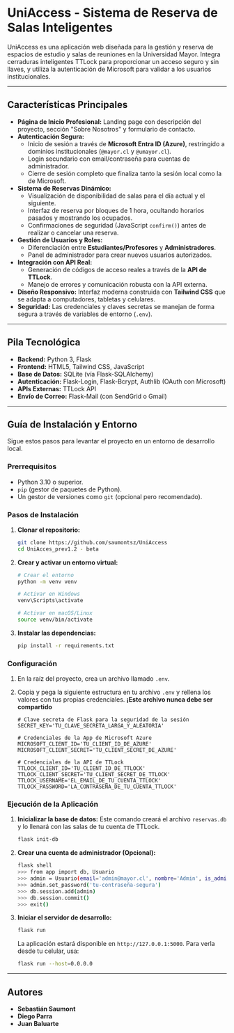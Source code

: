 # UniAccess - Sistema de Reserva de Salas Inteligentes

UniAccess es una aplicación web diseñada para la gestión y reserva de espacios de estudio y salas de reuniones en la Universidad Mayor. Integra cerraduras inteligentes TTLock para proporcionar un acceso seguro y sin llaves, y utiliza la autenticación de Microsoft para validar a los usuarios institucionales.

---

## Características Principales

* **Página de Inicio Profesional:** Landing page con descripción del proyecto, sección "Sobre Nosotros" y formulario de contacto.
* **Autenticación Segura:**
    * Inicio de sesión a través de **Microsoft Entra ID (Azure)**, restringido a dominios institucionales (`@mayor.cl` y `@umayor.cl`).
    * Login secundario con email/contraseña para cuentas de administrador.
    * Cierre de sesión completo que finaliza tanto la sesión local como la de Microsoft.
* **Sistema de Reservas Dinámico:**
    * Visualización de disponibilidad de salas para el día actual y el siguiente.
    * Interfaz de reserva por bloques de 1 hora, ocultando horarios pasados y mostrando los ocupados.
    * Confirmaciones de seguridad (JavaScript `confirm()`) antes de realizar o cancelar una reserva.
* **Gestión de Usuarios y Roles:**
    * Diferenciación entre **Estudiantes/Profesores** y **Administradores**.
    * Panel de administrador para crear nuevos usuarios autorizados.
* **Integración con API Real:**
    * Generación de códigos de acceso reales a través de la **API de TTLock**.
    * Manejo de errores y comunicación robusta con la API externa.
* **Diseño Responsivo:** Interfaz moderna construida con **Tailwind CSS** que se adapta a computadores, tabletas y celulares.
* **Seguridad:** Las credenciales y claves secretas se manejan de forma segura a través de variables de entorno (`.env`).

---

## Pila Tecnológica

* **Backend:** Python 3, Flask
* **Frontend:** HTML5, Tailwind CSS, JavaScript
* **Base de Datos:** SQLite (vía Flask-SQLAlchemy)
* **Autenticación:** Flask-Login, Flask-Bcrypt, Authlib (OAuth con Microsoft)
* **APIs Externas:** TTLock API
* **Envío de Correo:** Flask-Mail (con SendGrid o Gmail)

---

## Guía de Instalación y Entorno

Sigue estos pasos para levantar el proyecto en un entorno de desarrollo local.

### Prerrequisitos

* Python 3.10 o superior.
* `pip` (gestor de paquetes de Python).
* Un gestor de versiones como `git` (opcional pero recomendado).

### Pasos de Instalación

1.  **Clonar el repositorio:**
    ```bash
    git clone https://github.com/saumontsz/UniAccess
    cd UniAcces_prev1.2 - beta
    ```

2.  **Crear y activar un entorno virtual:**
    ```bash
    # Crear el entorno
    python -m venv venv

    # Activar en Windows
    venv\Scripts\activate

    # Activar en macOS/Linux
    source venv/bin/activate
    ```

3.  **Instalar las dependencias:**
    ```bash
    pip install -r requirements.txt
    ```

### Configuración

1.  En la raíz del proyecto, crea un archivo llamado `.env`.
2.  Copia y pega la siguiente estructura en tu archivo `.env` y rellena los valores con tus propias credenciales. **¡Este archivo nunca debe ser compartido**

    ```env
    # Clave secreta de Flask para la seguridad de la sesión
    SECRET_KEY='TU_CLAVE_SECRETA_LARGA_Y_ALEATORIA'

    # Credenciales de la App de Microsoft Azure
    MICROSOFT_CLIENT_ID='TU_CLIENT_ID_DE_AZURE'
    MICROSOFT_CLIENT_SECRET='TU_CLIENT_SECRET_DE_AZURE'

    # Credenciales de la API de TTLock
    TTLOCK_CLIENT_ID='TU_CLIENT_ID_DE_TTLOCK'
    TTLOCK_CLIENT_SECRET='TU_CLIENT_SECRET_DE_TTLOCK'
    TTLOCK_USERNAME='EL_EMAIL_DE_TU_CUENTA_TTLOCK'
    TTLOCK_PASSWORD='LA_CONTRASEÑA_DE_TU_CUENTA_TTLOCK'

### Ejecución de la Aplicación

1.  **Inicializar la base de datos:**
    Este comando creará el archivo `reservas.db` y lo llenará con las salas de tu cuenta de TTLock.
    ```bash
    flask init-db
    ```

2.  **Crear una cuenta de administrador (Opcional):**
    ```bash
    flask shell
    >>> from app import db, Usuario
    >>> admin = Usuario(email='admin@mayor.cl', nombre='Admin', is_admin=True)
    >>> admin.set_password('tu-contraseña-segura')
    >>> db.session.add(admin)
    >>> db.session.commit()
    >>> exit()
    ```

3.  **Iniciar el servidor de desarrollo:**
    ```bash
    flask run
    ```
    La aplicación estará disponible en `http://127.0.0.1:5000`. Para verla desde tu celular, usa:
    ```bash
    flask run --host=0.0.0.0
    ```

---

## Autores

* **Sebastián Saumont**
* **Diego Parra**
* **Juan Baluarte**

